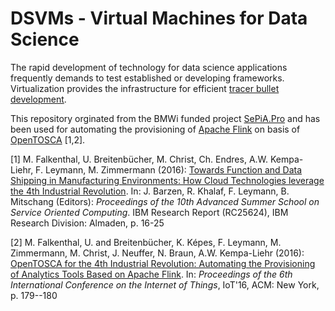 # DSVMs - Virtual Machines for Data Science
The rapid development of technology for data science applications frequently demands to test established or developing frameworks.
Virtualization provides the infrastructure for efficient [tracer bullet development](http://growsmethod.com/grows_tracer_bullets.html).

This repository orginated from the BMWi funded project [SePiA.Pro](http://projekt-sepiapro.de) and has been used for automating the provisioning of [Apache Flink](https://flink.apache.org) on basis of [OpenTOSCA](http://www.opentosca.org) [1,2].

[1] M. Falkenthal, U. Breitenbücher, M. Christ, Ch. Endres, A.W. Kempa-Liehr, F. Leymann, M. Zimmermann (2016): [Towards Function and Data Shipping in Manufacturing Environments: How Cloud Technologies leverage the 4th Industrial Revolution](http://domino.watson.ibm.com/library/CyberDig.nsf/1e4115aea78b6e7c85256b360066f0d4/ec7d5d883519dc7e85258035004dbd19). In: J. Barzen, R. Khalaf, F. Leymann, B. Mitschang (Editors): _Proceedings of the 10th Advanced Summer School on Service Oriented Computing_. IBM Research Report (RC25624), IBM Research Division: Almaden, p. 16-25

[2] M. Falkenthal, U. and Breitenbücher, K. Képes, F. Leymann, M. Zimmermann, M. Christ, J. Neuffer, N. Braun, A.W. Kempa-Liehr (2016): [OpenTOSCA for the 4th Industrial Revolution: Automating the Provisioning of Analytics Tools Based on Apache Flink](http://dx.doi.org/10.1145/2991561.2998463). In: _Proceedings of the 6th International Conference on the Internet of Things_, IoT'16,  ACM: New York, p. 179--180
